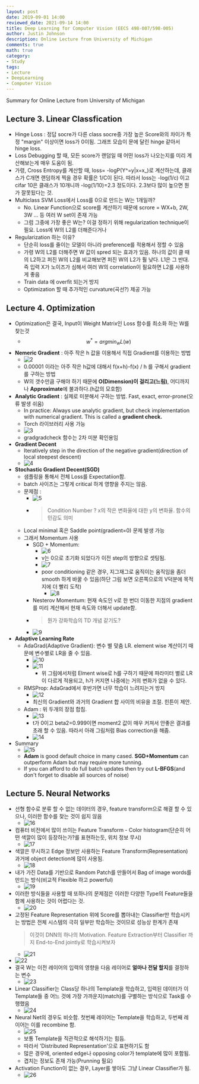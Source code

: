 ```yaml
---
layout: post
date: 2019-09-01 14:00
reviewed_date: 2021-09-14 14:00
title: Deep Learning for Computer Vision (EECS 498-007/598-005)
author: Justin Johnson
description: Online Lecture from University of Michigan
comments: true
math: true
category: 
- Study
tags:
- Lecture
- DeepLearning
- Computer Vision
---
```


Summary for Online Lecture from University of Michigan

<!--more-->

## Lecture 3. Linear Classfication
- Hinge Loss : 정답 socre가 다른 class socre중 가장 높은 Score와의 차이가 특정 "margin" 이상이면 loss가 0이됨. 그래프 모습이 문에 달린 hinge 같아서 hinge loss.
- Loss Debugging 할 때, 모든 score가 랜덤일 때 어떤 loss가 나오는지를 미리 계산해보는게 매우 도움이 됨.
- 가령, Cross Entropy를 계산할 때, loss= -logP(Y^=y|x=x_)로 계산하는데, 클래스가 C개면 랜덤하게 찍을 경우 확률은 1/C이 된다. 따라서 loss는 -log(1/c) 이고 cifar 10은 클래스가 10개니까 -log(1/10)=2.3 정도이다. 2.3보다 많이 높으면 뭔가 잘못됬다는 것.
- Multiclass SVM Loss에서 Loss를 0으로 만드는 W는 1개일까?
  - No. Linear Function으로 score를 계산하기 때문에 scrore = WX+b, 2W, 3W ... 등 여러 W set이 존재 가능
  - 그럼 그중에 가장 좋은 W는? 이걸 정하기 위해 regularization technique이 필요. Loss에 W의 L2를 더해준다거나 
- Regularization 하는 이유?
  - 단순히 loss를 줄이는 모델이 아니라 preference를 적용해서 정할 수 있음
   - 가령 W의 L2를 더해주면 W 값이 spred 되는 효과가 있음. 하나의 값이 클 때의 L2하고 퍼진 W의 L2를 비교해보면 퍼진 W의 L2가 훨 낮다. L1은 그 반대. 즉 입력 X가 노이즈가 심해서 여러 W의 correlation이 필요하면 L2를 사용하게 좋음
  - Train data 에 overfit 되는거 방지
  - Optimization 할 때 추가적인 curvature(곡선?) 제공 가능

## Lecture 4. Optimization

- Optimization은 결국, Input이 Weight Matrix인 Loss 함수를 최소화 하는 W를 찾는것
  - $$w^*=argmin_wL(w)$$
- **Nemeric Gradient** : 아주 작은 h 값을 이용해서 직접 Gradient를 이용하는 방법
  - <span class='centered_small'>![2](/assets/img/michigan/2.png)</span>
  - 0.00001 이라는 아주 작은 h값에 대해서 f(x+h)-f(x) / h 를 구해서 gradient를 구하는 방법
  - W의 갯수만큼 구해야 하기 때문에 **O(Dimension)이 걸리고(느림)**, 어디까지나 **Approximate**에 불과하다.(h값의 모호함)
- **Analytic Gradient** : 실제로 미분해서 구하는 방법. Fast, exact, error-prone(오류 발생 쉬움)
  - In practice: Always use analytic gradient, but check implementation with numerical gradient. This is called a **gradient check.**
  - Torch 라이브러리 사용 가능
  - <span class='centered_small'>![3](/assets/img/michigan/3.png)</span>
  - gradgradcheck 함수는 2차 미분 확인용임
- **Gradient Decent** 
  - Iteratively step in the direction of the negative gradient(direction of local steepest descent)
  - <span class='centered_small'>![4](/assets/img/michigan/4.png)</span>
- **Stochastic Gradient Decent(SGD)**
  - 샘플링을 통해서 전체 Loss를 Expectatiion함.
  - batch 사이즈는 그렇게 critical 하게 영향을 주지는 않음.
  - 문제점 : 
    - <span class='centered_small'>![5](/assets/img/michigan/5.png)</span>
    - > Condition Number ? x의 작은 변화율에 대한 y의 변화율. 함수의 민감도 의미
  - Local minimal 혹은 Saddle point(gradient=0) 문제 발생 가능
  - 그래서 Momentum 사용
    - SGD + Momentum:
      - <span class='centered_small'>![6](/assets/img/michigan/6.png)</span>
      - v는 0으로 초기화 되었다가 이전 step의 방향으로 셋팅됨.
      - <span class='centered_small'>![7](/assets/img/michigan/7.png)</span>
      - poor conditioning 같은 경우, 지그재그로 움직이는 움직임을 좀더 smooth 하게 바꿀 수 있음(하단 그림 보면 오른쪽으로의 V덕분에 목적지에 더 빨리 도착)
        - <span class='centered_small'>![8](/assets/img/michigan/8.png)</span>
    - Nesterov Momentum: 현재 속도인 v로 한 번더 이동한 지점의 gradient를 미리 계산해서 현재 속도와 더해서 update함. 
    - > 뭔가 강화학습의 TD 개념 같기도?
    - <span class='centered_small'>![9](/assets/img/michigan/9.png)</span>
- **Adaptive Learning Rate**
  - AdaGrad(Adaptive Gradient): 변수 별 맞춤 LR. element wise 계산이기 때문에 변수별로 LR을 줄 수 있음.
    - <span class='centered_small'>![10](/assets/img/michigan/10.png)</span>
    - <span class='centered_small'>![11](/assets/img/michigan/11.png)</span>
      - 위 그림에서처럼 Elment wise로 h를 구하기 때문에 파라미터 별로 LR이 다르게 적용되고, h가 커지면 나중에는 거의 변화가 없을 수 있다.
  - RMSProp: AdaGrad에서 후반가면 너무 학습이 느려지는거 방지
    - <span class='centered_small'>![12](/assets/img/michigan/12.png)</span>
    - 최신의 Gradient와 과거의 Gradient 합 사이의 비유을 조절. 힌튼이 제안.
  - Adam : 위 두개의 장점 합침.
    - <span class='centered_small'>![13](/assets/img/michigan/13.png)</span>
    - t가 0이고 beta2=0.999이면 moment2 값이 매우 커져서 안좋은 결과를 초래 할 수 있음. 따라서 아래 그림처럼 Bias correction을 해줌.  
    - <span class='centered_small'>![14](/assets/img/michigan/14.png)</span>
- Summary
  - <span class='centered_small'>![15](/assets/img/michigan/15.png)</span>
  - **Adam** is good default choice in many cased. **SGD+Momentum** can outperform Adam but may require more tunning.
  - If you can afford to do full batch updates then try out **L-BFGS**(and don't forget to disable all sources of noise)

## Lecture 5. Neural Networks

- 선형 함수로 분류 할 수 없는 데이터의 경우, feature transform으로 해결 할 수 있으나, 이러한 함수를 찾는 것이 쉽지 않음
  - <span class='centered_small'>![16](/assets/img/michigan/16.png)</span>
- 컴퓨터 비전에서 많이 쓰이는 Feature Transform - Color histogram(단순히 어떤 색깔이 많이 등장하는가?를 표현하는듯, 위치 정보 무시)
  - <span class='centered_small'>![17](/assets/img/michigan/17.png)</span>
- 색깔은 무시하고 Edge 정보만 사용하는 Feature Transform(Representation) 과거에 object detection에 많이 사용됨.
  - <span class='centered_small'>![18](/assets/img/michigan/18.png)</span>
- 내가 가진 Data를 기반으로 Random Patch를 만들어서 Bag of image words를 만드는 방식(비교적 Flexible 하고 powerful)
  - <span class='centered_small'>![19](/assets/img/michigan/19.png)</span>
- 이러한 방식들을 사용할 때 또하나의 문제점은 이러한 다양한 Type의 Feature들을 함께 사용하는 것이 어렵다는 것.
  - <span class='centered_small'>![20](/assets/img/michigan/20.png)</span>
- 고정된 Feature Representation 위에 Score를 뽑아내는 Classifier만 학습시키는 방법은 전체 시스템의 극히 일부만 학습하는 것이므로 성능상 한계가 존재
  > 이것이 DNN의 하나의 Motivation. Feature Extraction부터 Classifier 까지 End-to-End jointly로 학습시켜보자
  - <span class='centered_small'>![21](/assets/img/michigan/21.png)</span>
- <span class='centered_small'>![22](/assets/img/michigan/22.png)</span>
- 결국 W는 이전 레이어의 입력의 영향을 다음 레이어로 **얼마나 전달 할지**를 결정하는 변수
  - <span class='centered_small'>![23](/assets/img/michigan/23.png)</span>
- Linear Classifier는 Class당 하나의 Template을 학습하고, 입력된 데이터가 이 Template들 중 어느 것에 가장 가까운지(match)를 구별하는 방식으로 Task를 수행했음
  - <span class='centered_small'>![24](/assets/img/michigan/24.png)</span>
- Neural Net의 경우도 비슷함. 첫번째 레이어는 Template을 학습하고, 두번째 레이어는 이를 recombine 함.
  - <span class='centered_small'>![25](/assets/img/michigan/25.png)</span>
  - 보통 Template을 직관적으로 해석하기는 힘듬.
  - 따라서 'Distributed Representation'으로 표현하기도 함
  - 많은 경우에, oriented edge나 opposing color가 template에 많이 포함됨.
  - 겹치는 정보도 존재 가능(Prunning 필요)
- Activation Function이 없는 경우, Layer를 쌓아도 그냥 Linear Classifier가 됨.
  - <span class='centered_small'>![26](/assets/img/michigan/26.png)</span>
